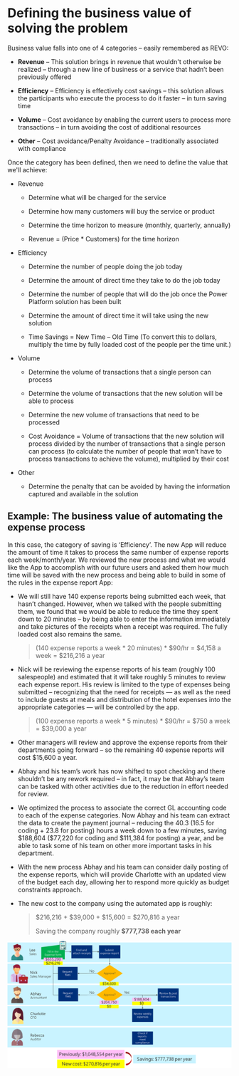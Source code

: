Defining the business value of solving the problem
==================================================

Business value falls into one of 4 categories – easily remembered as
REVO:

-   **Revenue** – This solution brings in revenue that wouldn't otherwise be
    realized – through a new line of business or a service that hadn’t been
    previously offered

-   **Efficiency** – Efficiency is effectively cost savings – this solution
    allows the participants who execute the process to do it faster – in turn
    saving time

-   **Volume** – Cost avoidance by enabling the current users to process more
    transactions – in turn avoiding the cost of additional resources

-   **Other** – Cost avoidance/Penalty Avoidance – traditionally associated with
    compliance

Once the category has been defined, then we need to define the value that we'll achieve:

-   Revenue

    -   Determine what will be charged for the service

    -   Determine how many customers will buy the service or product

    -   Determine the time horizon to measure (monthly, quarterly, annually)

    -   Revenue = (Price \* Customers) for the time horizon

-   Efficiency

    -   Determine the number of people doing the job today

    -   Determine the amount of direct time they take to do the job today

    -   Determine the number of people that will do the job once the Power
        Platform solution has been built

    -   Determine the amount of direct time it will take using the new solution

    -   Time Savings = New Time – Old Time (To convert this to dollars, multiply
        the time by fully loaded cost of the people per the time unit.)

-   Volume

    -   Determine the volume of transactions that a single person can
        process

    -   Determine the volume of transactions that the new solution will be able
        to process

    -   Determine the new volume of transactions that need to be processed

    -   Cost Avoidance = Volume of transactions that the new solution will
        process divided by the number of transactions that a single person can
        process (to calculate the number of people that won’t have to process
        transactions to achieve the volume), multiplied by their cost

-   Other

    -   Determine the penalty that can be avoided by having the information
        captured and available in the solution

Example: The business value of automating the expense process
-------------------------------------------------------------

In this case, the category of saving is ‘Efficiency’. The new App will reduce
the amount of time it takes to process the same number of expense reports each
week/month/year. We reviewed the new process and what we would like the App to
accomplish with our future users and asked them how much time will be saved with
the new process and being able to build in some of the rules in the expense
report App:

-   We will still have 140 expense reports being submitted each week, that
    hasn’t changed. However, when we talked with the people submitting them, we
    found that we would be able to reduce the time they spent down to 20 minutes
    – by being able to enter the information immediately and take pictures of
    the receipts when a receipt was required. The fully loaded cost also remains
    the same.

    > (140 expense reports a week \* 20 minutes) \* \$90/hr = \$4,158 a week =
        \$216,216 a year

-   Nick will be reviewing the expense reports of his team (roughly 100
    salespeople) and estimated that it will take roughly 5 minutes to review
    each expense report. His review is limited to the type of expenses being
    submitted – recognizing that the need for receipts — as well as the need to
    include guests at meals and distribution of the hotel expenses into the
    appropriate categories — will be controlled by the app.

    >   (100 expense reports a week \* 5 minutes) \* \$90/hr = \$750 a week =  \$39,000 a year

-   Other managers will review and approve the expense reports from their
    departments going forward – so the remaining 40 expense reports will cost \$15,600 a year.

-   Abhay and his team’s work has now shifted to spot checking and there
    shouldn’t be any rework required – in fact, it may be that Abhay’s team can
    be tasked with other activities due to the reduction in effort needed for
    review.

-   We optimized the process to associate the correct GL accounting code to each
    of the expense categories. Now Abhay and his team can extract the data to
    create the payment journal – reducing the 40.3 (16.5 for coding + 23.8 for
    posting) hours a week down to a few minutes, saving \$188,604 (\$77,220 for
    coding and \$111,384 for posting) a year, and be able to task some of his
    team on other more important tasks in his department.

-   With the new process Abhay and his team can consider daily posting of the
    expense reports, which will provide Charlotte with an updated view of the
    budget each day, allowing her to respond more quickly as budget constraints
    approach.

-   The new cost to the company using the automated app is roughly:

    >   \$216,216 + \$39,000 + \$15,600 = \$270,816 a year
    >
    >   Saving the company roughly **\$777,738 each year**

![Business process flowchart showing the updated costs for the optimized process and the total savings to be gained.](media/optimized-flow-costs.png)
